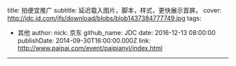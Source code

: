 title: 拍便宜推广
subtitle: 延迟载入图片，脚本，样式，更快展示首屏。
cover: http://jdc.jd.com/jfs/download/blobs/blob1437384777749.jpg
tags:
  - 其他
author:
  nick: 京东
  github_name: JDC
date: 2016-12-13 08:00:00
publishDate: 2014-09-30T16:00:00.000Z
link: http://www.paipai.com/event/paipianyi/index.html

---